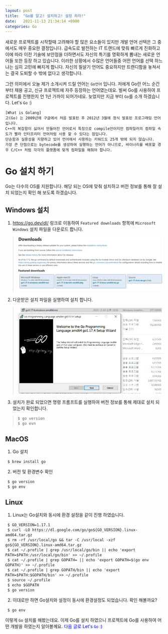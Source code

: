 ```yaml
---
layout: post
title:  "Go를 알고! 설치하고! 설정 하자!"
date:   2021-11-13 21:34:14 +0900
categories: Go
---
```

새로운 프로젝트를 시작할때 고려해야 할 많은 요소들이 있지만 개발 언어 선택은 그 중에서도 매우 중요한 결정입니다.
급속도로 발전하는 IT 트랜드에 맞춰 빠르게 진화하고 이에 따라 이전 기술에 보안점을 더하면서도 자신의 특기를 명확하게 뽐내는 새로운 언어들 또한 등장 하고 있습니다.
이러한 상황에서 수많은 언어들중 어떤 언어를 선택 하느냐는 심히 고민에 빠지게 합니다.
자신의 필살기 언어도 중요하지만 트랜디함을 놓쳐서는 결국 도퇴할 수 밖에 없다고 생각합니다.

그런 의미에서 오늘 제가 소개시켜 드릴 언어는 `Go언어` 입니다.
저에게 Go란 어느 순간부터 채용 공고, 신규 프로젝트에 자주 등장하는 언어였는데요. 벌써 Go를 사용하여 프로젝트를 진행한지 언 1년 가까이 되어가네요.
늦었지만 지금 부터 `Go`를 소개 하겠습니다. Let's `Go` :)

``` 
[What is Golang]
고(Go) 는 2009년에 구글에서 처음 발표된 후 2012년 3월에 정식 발표된 프로그래밍 언어 입니다. 
C++의 복잡함이 싫어서 만들어진 언어로서 특징으로 compile언어지만 컴파일러의 컴파일 속도가 빨라 인터프리터 언어처럼 사용 할 수 있다는 점입니다. 
단순함과 실용성을 지향하고 있어 언어에서 사용하는 키워드도 25개 밖에 되지 않습니다. 
가장 큰 단점으로는 bytecode를 생성하여 실행하는 언어가 아니므로, 바이너리를 배포할 경우 C/C++ 처럼 각각의 플랫폼에 맞게 컴파일을 해줘야 합니다.

```

Go 설치 하기
============= 

Go는 다수의 OS를 지원합니다. 해당 되는 OS에 맞춰 설치하고 버전 정보를 통해 잘 설치 되었는지 확인 해 보도록 하겠습니다.

Windows 설치
------------

1. https://go.dev/dl/ 링크로 이동하여 `Featured downloads` 항목에 `Microsoft Windows` 설치 파일을 다운로드 합니다.

> ![windows_download](/assets/go_windows_down.png)

2. 다운받은 설치 파일을 실행하여 설치 합니다.

> ![windows_download](/assets/go_window_msi.png)

3. 설치가 완료 되었으면 명령 프롬프트를 실행하여 버전 정보를 통해 제대로 설치 되었는지 확인합니다.

>``` 
 >$ go version
 >$ go evn 
>```



MacOS
------

1. Go 설치
``` 
 $ brew install go
```

2. 버전 및 환경변수 확인
``` 
 $ go version
 $ go env
```



Linux
------

1. Linux는 Go설치와 동시에 환경 설정을 같이 진행 하였습니다. 
```
 $ GO_VERSION=1.17.1
 $ curl -LO https://dl.google.com/go/go${GO_VERSION}.linux-amd64.tar.gz
 $ rm -rf /usr/local/go && tar -C /usr/local -xzf go${GO_VERSION}.linux-amd64.tar.gz
 $ cat ~/.profile | grep /usr/local/go/bin || echo 'export PATH=$PATH:/usr/local/go/bin' >> ~/.profile
 $ cat ~/.profile | grep GOPATH= || echo 'export GOPATH=$(go env GOPATH)' >> ~/.profile
 $ cat ~/.profile | grep GOPATH/bin || echo 'export PATH=$PATH:$GOPATH/bin' >> ~/.profile
 $ source ~/.profile
 $ echo $GOPATH
 $ go version
```
2. 이대로만 하면 Go설치와 설정이 동시에 환경설정도 되었습니다. 확인 해볼까요?
```
 $ go env
```


이렇게 `Go` 설치를 해봤는데요. 이제 Go를 설치 하였으니 프로젝트에 Go를 사용하여 어떤 개발을 하였는지 알아볼께요.
<span style="color:blue">다음 글로 Let's `Go` :)</span>

